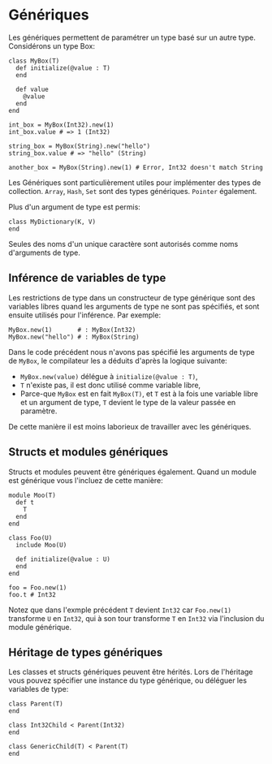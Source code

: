 # Génériques

Les génériques permettent de paramétrer un type basé sur un autre type. Considérons un type Box:

```crystal
class MyBox(T)
  def initialize(@value : T)
  end

  def value
    @value
  end
end

int_box = MyBox(Int32).new(1)
int_box.value # => 1 (Int32)

string_box = MyBox(String).new("hello")
string_box.value # => "hello" (String)

another_box = MyBox(String).new(1) # Error, Int32 doesn't match String
```

Les Génériques sont particulièrement utiles pour implémenter des types de collection. `Array`, `Hash`, `Set` sont des types génériques. `Pointer` également.

Plus d'un argument de type est permis:

```crystal
class MyDictionary(K, V)
end
```

Seules des noms d'un unique caractère sont autorisés comme noms d'arguments de type.

## Inférence de variables de type

Les restrictions de type dans un constructeur de type générique sont des variables libres quand les arguments de type ne sont pas spécifiés,
et sont ensuite utilisés pour l'inférence. Par exemple:

```crystal
MyBox.new(1)       # : MyBox(Int32)
MyBox.new("hello") # : MyBox(String)
```

Dans le code précédent nous n'avons pas spécifié les arguments de type de `MyBox`,
le compilateur les a déduits d'après la logique suivante:

* `MyBox.new(value)` délégue à `initialize(@value : T)`,
* `T` n'existe pas, il est donc utilisé comme variable libre,
* Parce-que `MyBox` est en fait `MyBox(T)`, et `T` est à la fois une variable libre et un argument de type, `T` devient le type de la valeur passée en paramètre.

De cette manière il est moins laborieux de travailler avec les génériques.

## Structs et modules génériques

Structs et modules peuvent être génériques également. Quand un module est générique vous l'incluez de cette manière:

```crystal
module Moo(T)
  def t
    T
  end
end

class Foo(U)
  include Moo(U)

  def initialize(@value : U)
  end
end

foo = Foo.new(1)
foo.t # Int32
```

Notez que dans l'exmple précédent `T` devient `Int32` car `Foo.new(1)` transforme `U` en `Int32`, qui à son tour transforme `T` en `Int32` via l'inclusion du module générique.

## Héritage de types génériques

Les classes et structs génériques peuvent être hérités. Lors de l'héritage vous pouvez spécifier une instance du type générique,
ou déléguer les variables de type:

```crystal
class Parent(T)
end

class Int32Child < Parent(Int32)
end

class GenericChild(T) < Parent(T)
end
```
